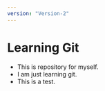 ```yaml
---
version: "Version-2"
---
```


# Learning Git
- This is repository for myself.
- I am just learning git.
- This is a test.
